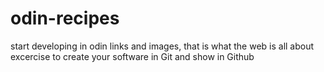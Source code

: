 # odin-recipes
start developing in odin
links and images, that is what the web is all about
excercise to create your software in Git and show in Github

